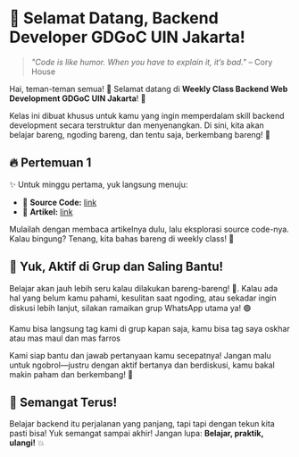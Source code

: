 # 🎉 Selamat Datang, Backend Developer GDGoC UIN Jakarta!

> _"Code is like humor. When you have to explain it, it’s bad."_ – Cory House

Hai, teman-teman semua! 👋
Selamat datang di **Weekly Class Backend Web Development GDGoC UIN Jakarta**! 🚀

Kelas ini dibuat khusus untuk kamu yang ingin memperdalam skill backend development secara terstruktur dan menyenangkan. Di sini, kita akan belajar bareng, ngoding bareng, dan tentu saja, berkembang bareng! 💪

## 🔥 Pertemuan 1

✨ Untuk minggu pertama, yuk langsung menuju:

- 📂 **Source Code:** [link](./Pertemuan-1)
- 📄 **Artikel:** [link](./Articles/Pertemuan-1.md)

Mulailah dengan membaca artikelnya dulu, lalu eksplorasi source code-nya. Kalau bingung? Tenang, kita bahas bareng di weekly class! 🤝

## 💬 Yuk, Aktif di Grup dan Saling Bantu!

Belajar akan jauh lebih seru kalau dilakukan bareng-bareng! 🌟. Kalau ada hal yang belum kamu pahami, kesulitan saat ngoding, atau sekadar ingin diskusi lebih lanjut, silakan ramaikan grup WhatsApp utama ya! 🟢

Kamu bisa langsung tag kami di grup kapan saja, kamu bisa tag saya oskhar atau mas maul dan mas farros

Kami siap bantu dan jawab pertanyaan kamu secepatnya!
Jangan malu untuk ngobrol—justru dengan aktif bertanya dan berdiskusi, kamu bakal makin paham dan berkembang! 🚀

## 🚀 Semangat Terus!

Belajar backend itu perjalanan yang panjang, tapi tapi dengan tekun kita pasti bisa!
Yuk semangat sampai akhir! Jangan lupa: **Belajar, praktik, ulangi!** 💥
